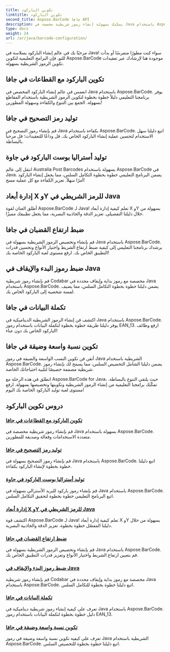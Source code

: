 ```yaml
---
title: تكوين الباركود
linktitle: تكوين الباركود
second_title: Aspose.BarCode جافا API
description: يمكنك بسهولة إنشاء رموز شريطية مخصصة في Java باستخدام Aspose.BarCode. يمكنك تعزيز الكفاءة وسهولة التطوير من خلال برامجنا التعليمية المتنوعة.
type: docs
weight: 24
url: /ar/java/barcode-configuration/
---
```


مرحبًا بك في عالم إنشاء الباركود بسلاسة في Java! سواء كنت مطورًا متمرسًا أو بدأت للتو، فإن البرامج التعليمية لتكوين Aspose.BarCode موجودة هنا لإرشادك عبر تعقيدات تكوين الرموز الشريطية بسهولة.

## تكوين الباركود مع القطاعات في جافا

انغمس في عالم إنشاء الباركود المخصص في Java باستخدام Aspose.BarCode. يوفر برنامجنا التعليمي دليلاً خطوة بخطوة لتكوين الرموز الشريطية باستخدام المقاطع بسهولة. الجمع بين التنوع والكفاءة وسهولة المطورين!

## توليد رمز التصحيح في جافا

قم بإنشاء رموز التصحيح في Java بكفاءة باستخدام Aspose.BarCode. اتبع دليلنا سهل الاستخدام لتحسين عملية إنشاء الباركود الخاص بك. قل وداعًا للتعقيدات؛ قل مرحباً بالبساطة.

## توليد أستراليا بوست الباركود في جاوة

انتقل إلى عالم Australia Post Barcodes بسهولة باستخدام Aspose.BarCode في Java. يضمن البرنامج التعليمي خطوة بخطوة التكامل السلس، مما يجعل إنشاء الباركود أمرًا سهلاً. تعزيز الكفاءة مع كل عملية مسح!

## إدارة أبعاد X وY للرمز الشريطي في Java

أطلق العنان لقوة Aspose.BarCode لـ Java! تعلم كيفية إدارة أبعاد X وY بسهولة من خلال دليلنا التفصيلي. تعزيز الدقة والجاذبية البصرية، مما يجعل تطبيقك مميزًا.

## ضبط ارتفاع القضبان في جافا

قم بإنشاء وتخصيص الرموز الشريطية بسهولة في Java باستخدام Aspose.BarCode. يرشدك برنامجنا التعليمي إلى كيفية ضبط ارتفاع الشريط واختيار الأنواع وتحسين قدرات التطبيق الخاص بك. ارفع مستوى لعبة الباركود الخاصة بك!

## ضبط رموز البدء والإيقاف في Java

قم بإنشاء رموز شريطية Codabar مخصصة مع رموز بداية وإيقاف محددة في Java باستخدام Aspose.BarCode. يضمن دليلنا خطوة بخطوة التكامل السلس، مما يضيف لمسة شخصية إلى الباركود الخاص بك.

## تكملة البيانات في جافا

اكتشف فن إنشاء الرموز الشريطية الديناميكية في Java باستخدام Aspose.BarCode. يوفر دليلنا طريقة خطوة بخطوة لتكملة البيانات باستخدام رموز EAN_13. ارفع وظائف الباركود الخاص بك دون عناء!

## تكوين نسبة واسعة وضيقة في جافا

أتقن فن تكوين النسب الواسعة والضيقة في رموز Java الشريطية باستخدام Aspose.BarCode. يضمن دليلنا الشامل التخصيص السلس، مما يسمح لك بإنشاء رموز شريطية مصممة خصيصًا لتلبية احتياجاتك الخاصة.

انطلق في هذه الرحلة مع Aspose.BarCode for Java، حيث يلتقي التنوع بالبساطة. تمكّنك برامجنا التعليمية من إنشاء الرموز الشريطية وتكوينها وتخصيصها بسهولة. ارفع مستوى لعبة توليد الباركود الخاصة بك اليوم!
## دروس تكوين الباركود
### [تكوين الباركود مع القطاعات في جافا](./configuring-barcode-segments/)
قم بإنشاء رموز شريطية مخصصة في Java بسهولة باستخدام Aspose.BarCode. متعددة الاستخدامات وفعالة وصديقة للمطورين.
### [توليد رمز التصحيح في جافا](./generating-patch-code/)
قم بإنشاء رموز التصحيح بسهولة في Java باستخدام Aspose.BarCode. اتبع دليلنا خطوة بخطوة لإنشاء الباركود بكفاءة.
### [توليد أستراليا بوست الباركود في جاوة](./generating-australia-post-barcode/)
قم بإنشاء رموز باركود للبريد الأسترالي بسهولة في Java باستخدام Aspose.BarCode. اتبع البرنامج التعليمي خطوة بخطوة لتحقيق التكامل السلس.
### [إدارة أبعاد X وY للرمز الشريطي في Java](./managing-x-y-dimension-barcode/)
اكتشف قوة Aspose.BarCode لـ Java! تعلم كيفية إدارة أبعاد X وY بسهولة من خلال دليلنا المفصّل خطوة بخطوة. تعزيز الدقة والجاذبية البصرية.
### [ضبط ارتفاع القضبان في جافا](./setting-bars-height/)
قم بإنشاء وتخصيص الرموز الشريطية بسهولة في Java باستخدام Aspose.BarCode. قم بتعيين ارتفاع الشريط واختيار الأنواع وتعزيز قدرات التطبيق الخاص بك.
### [ضبط رموز البدء والإيقاف في Java](./setting-start-stop-symbols/)
قم بإنشاء رموز شريطية Codabar مخصصة مع رموز بداية وإيقاف محددة في Java باستخدام Aspose.BarCode. اتبع دليلنا خطوة بخطوة للتكامل السلس.
### [تكملة البيانات في جافا](./supplementing-data/)
تعرف على كيفية إنشاء رموز شريطية ديناميكية في Java باستخدام Aspose.BarCode. دليل خطوة بخطوة لتكملة البيانات باستخدام رموز EAN_13.
### [تكوين نسبة واسعة وضيقة في جافا](./configuring-wide-narrow-ratio/)
تعرف على كيفية تكوين نسبة واسعة وضيقة في رموز Java الشريطية باستخدام Aspose.BarCode. اتبع دليلنا خطوة بخطوة للتخصيص السلس.